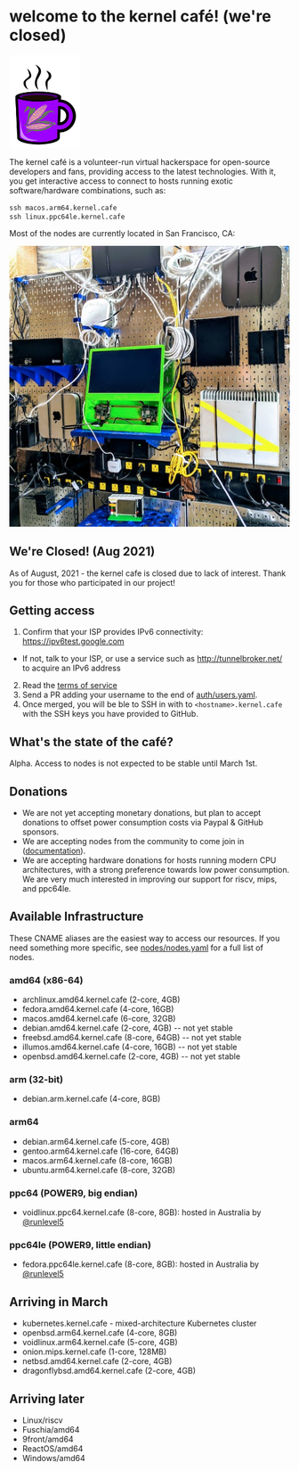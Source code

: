 # welcome to the kernel café! (we're closed)

<img src="docs/logo.png" width="128">

The kernel café is a volunteer-run virtual hackerspace for open-source developers and fans, providing access to the latest technologies. With it, you get interactive access to connect to hosts running exotic software/hardware combinations, such as:

```
ssh macos.arm64.kernel.cafe
ssh linux.ppc64le.kernel.cafe
```

Most of the nodes are currently located in San Francisco, CA:

<img src="docs/photo.jpg">

## We're Closed! (Aug 2021)

As of August, 2021 - the kernel cafe is closed due to lack of interest. Thank you for those who participated in our project!

## Getting access

1. Confirm that your ISP provides IPv6 connectivity: https://ipv6test.google.com

  * If not, talk to your ISP, or use a service such as http://tunnelbroker.net/ to acquire an IPv6 address

2. Read the [terms of service](TERMS_OF_SERVICE.md)
3. Send a PR adding your username to the end of [auth/users.yaml](auth/users.yaml). 
4. Once merged, you will be ble to SSH in with to `<hostname>.kernel.cafe` with the SSH keys you have provided to GitHub.

## What's the state of the café?

Alpha. Access to nodes is not expected to be stable until March 1st.

## Donations

* We are not yet accepting monetary donations, but plan to accept donations to offset power consumption costs via Paypal & GitHub sponsors.
* We are accepting nodes from the community to come join in ([documentation](https://github.com/KernelCafe/automation/)). 
* We are accepting hardware donations for hosts running modern CPU architectures, with a strong preference towards low power consumption. We are very much interested in improving our support for riscv, mips, and ppc64le.

## Available Infrastructure

These CNAME aliases are the easiest way to access our resources. If you need something more specific, see [nodes/nodes.yaml](nodes/nodes.yaml) for a full list of nodes.

### amd64 (x86-64)

* archlinux.amd64.kernel.cafe (2-core, 4GB)
* fedora.amd64.kernel.cafe (4-core, 16GB)
* macos.amd64.kernel.cafe (6-core, 32GB)
* debian.amd64.kernel.cafe (2-core, 4GB) -- not yet stable
* freebsd.amd64.kernel.cafe (8-core, 64GB) -- not yet stable
* illumos.amd64.kernel.cafe (4-core, 16GB) -- not yet stable
* openbsd.amd64.kernel.cafe (2-core, 4GB) -- not yet stable

### arm (32-bit)

* debian.arm.kernel.cafe (4-core, 8GB)

### arm64

* debian.arm64.kernel.cafe (5-core, 4GB)
* gentoo.arm64.kernel.cafe (16-core, 64GB)
* macos.arm64.kernel.cafe (8-core, 16GB)
* ubuntu.arm64.kernel.cafe (8-core, 32GB)

### ppc64 (POWER9, big endian)

* voidlinux.ppc64.kernel.cafe (8-core, 8GB): hosted in Australia by <a href="https://github.com/runlevel5">@runlevel5</a>

### ppc64le (POWER9, little endian)

* fedora.ppc64le.kernel.cafe (8-core, 8GB): hosted in Australia by <a href="https://github.com/runlevel5">@runlevel5</a>

## Arriving in March

* kubernetes.kernel.cafe - mixed-architecture Kubernetes cluster
* openbsd.arm64.kernel.cafe (4-core, 8GB)
* voidlinux.arm64.kernel.cafe (5-core, 4GB)
* onion.mips.kernel.cafe (1-core, 128MB)
* netbsd.amd64.kernel.cafe (2-core, 4GB)
* dragonflybsd.amd64.kernel.cafe (2-core, 4GB)

## Arriving later

* Linux/riscv
* Fuschia/amd64
* 9front/amd64
* ReactOS/amd64
* Windows/amd64
